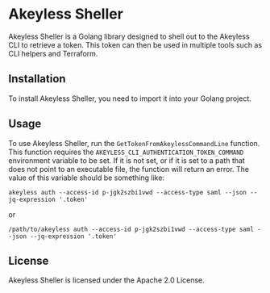 # Akeyless Sheller

Akeyless Sheller is a Golang library designed to shell out to the Akeyless CLI to retrieve a token. This token can then be used in multiple tools such as CLI helpers and Terraform.

## Installation

To install Akeyless Sheller, you need to import it into your Golang project.

## Usage

To use Akeyless Sheller, run the `GetTokenFromAkeylessCommandLine` function. This function requires the `AKEYLESS_CLI_AUTHENTICATION_TOKEN_COMMAND` environment variable to be set. If it is not set, or if it is set to a path that does not point to an executable file, the function will return an error. The value of this variable should be something like:

```
akeyless auth --access-id p-jgk2szbi1vwd --access-type saml --json --jq-expression '.token'
```

or

```
/path/to/akeyless auth --access-id p-jgk2szbi1vwd --access-type saml --json --jq-expression '.token'
```

## License

Akeyless Sheller is licensed under the Apache 2.0 License.
